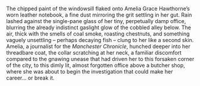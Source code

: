 The chipped paint of the windowsill flaked onto Amelia Grace Hawthorne’s worn leather notebook, a fine dust mirroring the grit settling in her gut.  Rain lashed against the single-pane glass of her tiny, perpetually damp office, blurring the already indistinct gaslight glow of the cobbled alley below.  The air, thick with the smells of coal smoke, roasting chestnuts, and something vaguely unsettling – perhaps decaying fish – clung to her like a second skin.  Amelia, a journalist for the *Manchester Chronicle*,  hunched deeper into her threadbare coat, the collar scratching at her neck, a familiar discomfort compared to the gnawing unease that had driven her to this forsaken corner of the city, to this dimly lit, almost forgotten office above a butcher shop,  where she was about to begin the investigation that could make her career… or break it.
